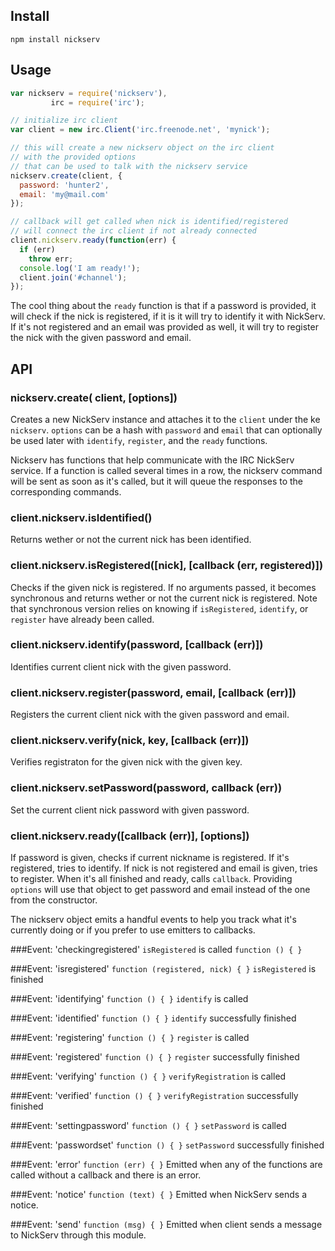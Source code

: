 Install
------------

    npm install nickserv


Usage
------------------

```javascript
var nickserv = require('nickserv'),
         irc = require('irc');

// initialize irc client
var client = new irc.Client('irc.freenode.net', 'mynick');

// this will create a new nickserv object on the irc client
// with the provided options
// that can be used to talk with the nickserv service
nickserv.create(client, {
  password: 'hunter2',
  email: 'my@mail.com'
});

// callback will get called when nick is identified/registered
// will connect the irc client if not already connected
client.nickserv.ready(function(err) {
  if (err)
    throw err;
  console.log('I am ready!');
  client.join('#channel');
});
```

The cool thing about the `ready` function is that if a password is provided, it will check if the nick is registered, if it is it will try to identify it with NickServ. If it's not registered and an email was provided as well, it will try to register the nick with the given password and email.


API
---------
### nickserv.create( client, [options])

Creates a new NickServ instance and attaches it to the `client` under the ke `nickserv`. `options` can be a hash with `password` and `email` that can optionally be used later with `identify`, `register`, and the `ready` functions.

Nickserv has functions that help communicate with the IRC NickServ service. If a function is called several times in a row, the nickserv command will be sent as soon as it's called, but it will queue the responses to the corresponding commands.

### client.nickserv.isIdentified()
Returns wether or not the current nick has been identified.

### client.nickserv.isRegistered([nick], [callback (err, registered)])
Checks if the given nick is registered. If no arguments passed, it becomes synchronous and returns wether or not the current nick is registered. Note that synchronous version relies on knowing if `isRegistered`, `identify`, or `register` have already been called.

### client.nickserv.identify(password, [callback (err)])
Identifies current client nick with the given password.

### client.nickserv.register(password, email, [callback (err)])
Registers the current client nick with the given password and email.

### client.nickserv.verify(nick, key, [callback (err)])
Verifies registraton for the given nick with the given key.

### client.nickserv.setPassword(password, callback (err))
Set the current client nick password with given password.

### client.nickserv.ready([callback (err)], [options])
If password is given, checks if current nickname is registered. If it's registered, tries to identify. If nick is not registered and email is given, tries to register. When it's all finished and ready, calls `callback`. Providing `options` will use that object to get password and email instead of the one from the constructor.


The nickserv object emits a handful events to help you track what it's currently doing or if you prefer to use emitters to callbacks.

###Event: 'checkingregistered'
`isRegistered` is called
`function () { }`

###Event: 'isregistered'
`function (registered, nick) { }`
`isRegistered` is finished

###Event: 'identifying'
`function () { }`
`identify` is called

###Event: 'identified'
`function () { }`
`identify` successfully finished

###Event: 'registering'
`function () { }`
`register` is called

###Event: 'registered'
`function () { }`
`register` successfully finished

###Event: 'verifying'
`function () { }`
`verifyRegistration` is called

###Event: 'verified'
`function () { }`
`verifyRegistration` successfully finished

###Event: 'settingpassword'
`function () { }`
`setPassword` is called

###Event: 'passwordset'
`function () { }`
`setPassword` successfully finished

###Event: 'error'
`function (err) { }`
Emitted when any of the functions are called without a callback and there is an error.

###Event: 'notice'
`function (text) { }`
Emitted when NickServ sends a notice.

###Event: 'send'
`function (msg) { }`
Emitted when client sends a message to NickServ through this module.
